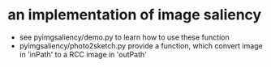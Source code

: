 # an implementation of image saliency


 - see pyimgsaliency/demo.py to learn how to use these function
 - pyimgsaliency/photo2sketch.py provide a function, which convert image in 'inPath' to a RCC image in 'outPath'